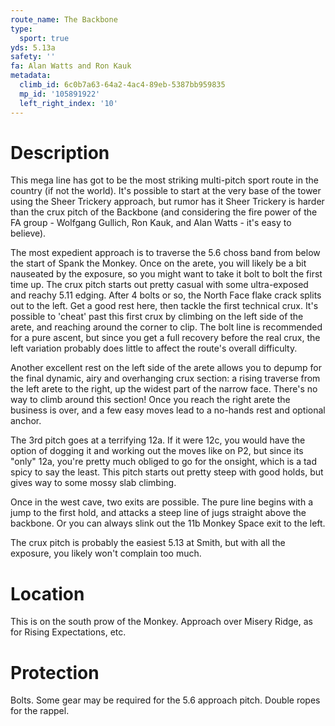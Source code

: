 ```yaml
---
route_name: The Backbone
type:
  sport: true
yds: 5.13a
safety: ''
fa: Alan Watts and Ron Kauk
metadata:
  climb_id: 6c0b7a63-64a2-4ac4-89eb-5387bb959835
  mp_id: '105891922'
  left_right_index: '10'
---
```

# Description
This mega line has got to be the most striking multi-pitch sport route in the country (if not the world).  It's possible to start at the very base of the tower using the Sheer Trickery approach, but rumor has it Sheer Trickery is harder than the crux pitch of the Backbone (and considering the fire power of the FA group - Wolfgang Gullich, Ron Kauk, and Alan Watts - it's easy to believe).

The most expedient approach is to traverse the 5.6 choss band from below the start of Spank the Monkey.  Once on the arete, you will likely be a bit nauseated by the exposure, so you might want to take it bolt to bolt the first time up.  The crux pitch starts out pretty casual with some ultra-exposed and reachy 5.11 edging.  After 4 bolts or so, the North Face flake crack splits out to the left.  Get a good rest here, then tackle the first technical crux.  It's possible to 'cheat' past this first crux by climbing on the left side of the arete, and reaching around the corner to clip.  The bolt line is recommended for a pure ascent, but since you get a full recovery before the real crux, the left variation probably does little to affect the route's overall difficulty.

Another excellent rest on the left side of the arete allows you to depump for the final dynamic, airy and overhanging crux section: a rising traverse from the left arete to the right, up the widest part of the narrow face.  There's no way to climb around this section!  Once you reach the right arete the business is over, and a few easy moves lead to a no-hands rest and optional anchor.

The 3rd pitch goes at a terrifying 12a.  If it were 12c, you would have the option of dogging it and working out the moves like on P2, but since its "only" 12a, you're pretty much obliged to go for the onsight, which is a tad spicy to say the least.  This pitch starts out pretty steep with good holds, but gives way to some mossy slab climbing.

Once in the west cave, two exits are possible.  The pure line begins with a jump to the first hold, and attacks a steep line of jugs straight above the backbone.  Or you can always slink out the 11b Monkey Space exit to the left.

The crux pitch is probably the easiest 5.13 at Smith, but with all the exposure, you likely won't complain too much.

# Location
This is on the south prow of the Monkey.  Approach over Misery Ridge, as for Rising Expectations, etc.

# Protection
Bolts.  Some gear may be required for the 5.6 approach pitch.  Double ropes for the rappel.
